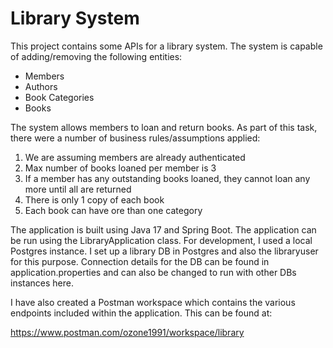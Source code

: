 # Library System
This project contains some APIs for a library system. The system is capable of adding/removing the following entities:

* Members
* Authors
* Book Categories
* Books

The system allows members to loan and return books. As part of this task, there were a number of business rules/assumptions applied:

1. We are assuming members are already authenticated
2. Max number of books loaned per member is 3
3. If a member has any outstanding books loaned, they cannot loan any more until all are returned
4. There is only 1 copy of each book
5. Each book can have ore than one category

The application is built using Java 17 and Spring Boot. The application can be run using the LibraryApplication class. For development, I used a local Postgres instance. I set up a library DB in Postgres and also the libraryuser for this purpose. Connection details for the DB can be found in application.properties and can also be changed to run with other DBs instances here.

I have also created a Postman workspace which contains the various endpoints included within the application. This can be found at:

https://www.postman.com/ozone1991/workspace/library
